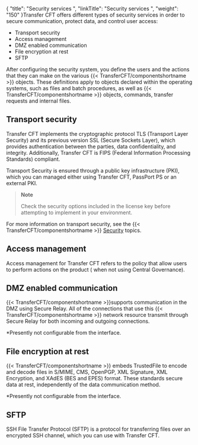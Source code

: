 {
    "title": "Security  services ",
    "linkTitle": "Security services ",
    "weight": "150"
}Transfer CFT offers different types of security services in order to secure communication, protect data, and control user access:

-   Transport security
-   Access management
-   DMZ enabled communication
-   File encryption at rest
-   SFTP

After configuring the security system, you define the users and the
actions that they can make on the various  {{< TransferCFT/componentshortname  >}} objects. These definitions apply to objects declared within the operating
systems, such as files and batch procedures, as well as  {{< TransferCFT/componentshortname  >}}
objects, commands, transfer requests and internal files.

<span id="Transport_Security"></span>

## Transport security

Transfer CFT implements the cryptographic protocol TLS (Transport Layer Security) and its previous version SSL (Secure Sockets Layer),  which provides  authentication between the parties, data confidentiality, and integrity.  Additionally, Transfer CFT is FIPS (Federal Information Processing Standards) compliant.

Transport Security is ensured through a public key infrastructure (PKI), which you can managed either using Transfer CFT, PassPort PS or an external PKI.

> **Note**
>
> Check the security options
> included in the license key before attempting to implement in your environment.

For more information on transport security, see the {{< TransferCFT/componentshortname  >}} [Security](../../transport_security_start_here) topics.

## Access management

Access management for Transfer CFT refers to the policy that allow users to perform actions on the product ( when not using Central Governance).

## DMZ enabled communication

{{< TransferCFT/componentshortname  >}}supports communication in the DMZ using  Secure Relay. All of the connections that use this {{< TransferCFT/componentshortname  >}} network resource transmit through Secure Relay for both incoming and outgoing connections.

\*Presently not configurable from the interface.

## File encryption at rest

{{< TransferCFT/componentshortname  >}} embeds TrustedFile  to encode and decode files in S/MIME, CMS,  OpenPGP, XML Signature, XML Encryption, and XAdES (BES and EPES) format. These standards secure data at rest, independently of the data communication method.

\*Presently not configurable from the interface.

## SFTP

SSH File Transfer Protocol (SFTP) is a protocol for transferring files over an encrypted SSH channel, which you can use with Transfer CFT.
